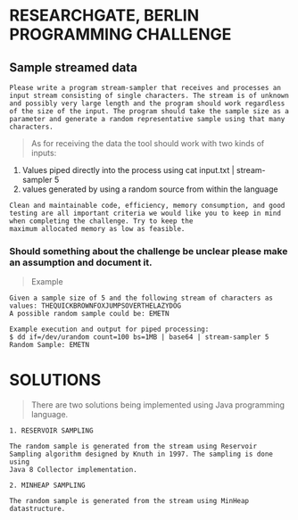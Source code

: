 # RESEARCHGATE, BERLIN PROGRAMMING CHALLENGE

## Sample streamed data

```
Please write a program stream-sampler that receives and processes an input stream consisting of single characters. The stream is of unknown and possibly very large length and the program should work regardless
of the size of the input. The program should take the sample size as a parameter and generate a random representative sample using that many characters.
```

> As for receiving the data the tool should work with two kinds of inputs:

1. Values piped directly into the process using cat input.txt | stream-sampler 5
2. values generated by using a random source from within the language

```
Clean and maintainable code, efficiency, memory consumption, and good testing are all important criteria we would like you to keep in mind when completing the challenge. Try to keep the
maximum allocated memory as low as feasible.
```

### Should something about the challenge be unclear please make an assumption and document it.

> Example

```
Given a sample size of 5 and the following stream of characters as values: THEQUICKBROWNFOXJUMPSOVERTHELAZYDOG
A possible random sample could be: EMETN

Example execution and output for piped processing:
$ dd if=/dev/urandom count=100 bs=1MB | base64 | stream-sampler 5
Random Sample: EMETN
```
# SOLUTIONS

> There are two solutions being implemented using Java programming language.

```
1. RESERVOIR SAMPLING

The random sample is generated from the stream using Reservoir Sampling algorithm designed by Knuth in 1997. The sampling is done using 
Java 8 Collector implementation.

2. MINHEAP SAMPLING

The random sample is generated from the stream using MinHeap datastructure. 
```
